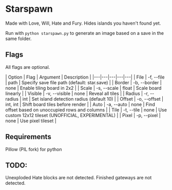 # Starspawn

Made with Love, Will, Hate and Fury.
Hides islands you haven't found yet.

Run with `python starspawn.py` to generate an image based on a save in the same folder.

## Flags
All flags are optional.

| Option | Flag | Argument | Description |
|---|---|---|---|---|
| File | -f, --file | path | Specify save file path (default: star.save) |
| Border | -b, --border | none | Enable tiling board in 2x2 |
| Scale | -s, --scale | float | Scale board linearly |
| Visible | -v, --visible | none | Reveal all tiles |
| Radius | -r, --radius | int | Set island detection radius (default 10) |
| Offset | -o, --offset | int, int | Shift board tiles before render |
| Auto | -a, --auto | none | Find offset based on unoccupied rows and columns |
| Tile | -t, --tile | none | Use custom 12x12 tileset (UNOFFICIAL, EXPERIMENTAL) |
| Pixel | -p, --pixel | none | Use pixel tileset |

## Requirements

Pillow (PIL fork) for python

## TODO:

Unexploded Hate blocks are not detected.
Finished gateways are not detected.
